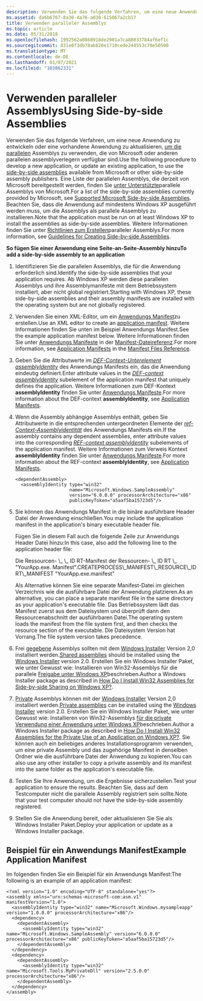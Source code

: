 ```yaml
---
description: Verwenden Sie das folgende Verfahren, um eine neue Anwendung zu entwickeln oder eine vorhandene Anwendung zu aktualisieren, um die parallelen Assemblys zu verwenden, die von Microsoft oder anderen parallelen assemblyverlegern verfügbar sind.
ms.assetid: da6b6767-8a30-4a76-a030-615067a2cb17
title: Verwenden paralleler Assemblys
ms.topic: article
ms.date: 05/31/2018
ms.openlocfilehash: 1992562a0868918de2901a7ca88033784af6ef1c
ms.sourcegitcommit: 831e8f3db78ab820e1710cede244553c70e50500
ms.translationtype: MT
ms.contentlocale: de-DE
ms.lasthandoff: 01/07/2021
ms.locfileid: "103862331"
---
```

# <a name="using-side-by-side-assemblies"></a><span data-ttu-id="4368c-103">Verwenden paralleler Assemblys</span><span class="sxs-lookup"><span data-stu-id="4368c-103">Using Side-by-side Assemblies</span></span>

<span data-ttu-id="4368c-104">Verwenden Sie das folgende Verfahren, um eine neue Anwendung zu entwickeln oder eine vorhandene Anwendung zu aktualisieren, [um die parallelen](about-side-by-side-assemblies-.md) Assemblys zu verwenden, die von Microsoft oder anderen parallelen assemblyverlegern verfügbar sind.</span><span class="sxs-lookup"><span data-stu-id="4368c-104">Use the following procedure to develop a new application, or update an existing application, to use the [side-by-side assemblies](about-side-by-side-assemblies-.md) available from Microsoft or other side-by-side assembly publishers.</span></span> <span data-ttu-id="4368c-105">Eine Liste der parallelen Assemblys, die derzeit von Microsoft bereitgestellt werden, finden Sie [unter Unterstützte](supported-microsoft-side-by-side-assemblies.md)parallele Assemblys von Microsoft.</span><span class="sxs-lookup"><span data-stu-id="4368c-105">For a list of the side-by-side assemblies currently provided by Microsoft, see [Supported Microsoft Side-by-side Assemblies](supported-microsoft-side-by-side-assemblies.md).</span></span> <span data-ttu-id="4368c-106">Beachten Sie, dass die Anwendung auf mindestens Windows XP ausgeführt werden muss, um die Assemblys als parallele Assemblys zu installieren.</span><span class="sxs-lookup"><span data-stu-id="4368c-106">Note that the application must be run on at least Windows XP to install the assemblies as side-by-side assemblies.</span></span> <span data-ttu-id="4368c-107">Weitere Informationen finden Sie unter [Richtlinien zum Erstellen](guidelines-for-creating-side-by-side-assemblies.md)paralleler Assemblys.</span><span class="sxs-lookup"><span data-stu-id="4368c-107">For more information, see [Guidelines for Creating Side-by-side Assemblies](guidelines-for-creating-side-by-side-assemblies.md).</span></span>

<span data-ttu-id="4368c-108">**So fügen Sie einer Anwendung eine Seite-an-Seite-Assembly hinzu**</span><span class="sxs-lookup"><span data-stu-id="4368c-108">**To add a side-by-side assembly to an application**</span></span>

1.  <span data-ttu-id="4368c-109">Identifizieren Sie die parallelen Assemblys, die für die Anwendung erforderlich sind.</span><span class="sxs-lookup"><span data-stu-id="4368c-109">Identify the side-by-side assemblies that your application requires.</span></span> <span data-ttu-id="4368c-110">Ab Windows XP werden diese parallelen Assemblys und ihre Assemblymanifeste mit dem Betriebssystem installiert, aber nicht global registriert.</span><span class="sxs-lookup"><span data-stu-id="4368c-110">Starting with Windows XP, these side-by-side assemblies and their assembly manifests are installed with the operating system but are not globally registered.</span></span>
2.  <span data-ttu-id="4368c-111">Verwenden Sie einen XML-Editor, um ein [Anwendungs Manifest](application-manifests.md)zu erstellen.</span><span class="sxs-lookup"><span data-stu-id="4368c-111">Use an XML editor to create an [application manifest](application-manifests.md).</span></span> <span data-ttu-id="4368c-112">Weitere Informationen finden Sie unten im Beispiel Anwendungs Manifest.</span><span class="sxs-lookup"><span data-stu-id="4368c-112">See the example application manifest below.</span></span> <span data-ttu-id="4368c-113">Weitere Informationen finden Sie unter [Anwendungs Manifeste](application-manifests.md) in der [Manifest-Dateireferenz](manifest-files-reference.md).</span><span class="sxs-lookup"><span data-stu-id="4368c-113">For more information, see [Application Manifests](application-manifests.md) in the [Manifest Files Reference](manifest-files-reference.md).</span></span>
3.  <span data-ttu-id="4368c-114">Geben Sie die Attributwerte im [*DEF-Context-Unterelement assemblyIdentity*](d-sbscs-gly.md) des Anwendungs Manifests ein, das die Anwendung eindeutig definiert.</span><span class="sxs-lookup"><span data-stu-id="4368c-114">Enter attribute values in the [*DEF-context assemblyIdentity*](d-sbscs-gly.md) subelement of the application manifest that uniquely defines the application.</span></span> <span data-ttu-id="4368c-115">Weitere Informationen zum DEF-Kontext **assemblyIdentity** finden Sie unter [Anwendungs Manifeste](application-manifests.md).</span><span class="sxs-lookup"><span data-stu-id="4368c-115">For more information about the DEF-context **assemblyIdentity**, see [Application Manifests](application-manifests.md).</span></span>
4.  <span data-ttu-id="4368c-116">Wenn die Assembly abhängige Assemblys enthält, geben Sie Attributwerte in die entsprechenden untergeordneten Elemente der [*ref-Context-Assemblyidentität*](r-sbscs-gly.md) des Anwendungs Manifests ein.</span><span class="sxs-lookup"><span data-stu-id="4368c-116">If the assembly contains any dependent assemblies, enter attribute values into the corresponding [*REF-context assemblyIdentity*](r-sbscs-gly.md) subelements of the application manifest.</span></span> <span data-ttu-id="4368c-117">Weitere Informationen zum Verweis Kontext **assemblyIdentity** finden Sie unter [Anwendungs Manifeste](application-manifests.md).</span><span class="sxs-lookup"><span data-stu-id="4368c-117">For more information about the REF-context **assemblyIdentity**, see [Application Manifests](application-manifests.md).</span></span>

    ``` syntax
    <dependentAssembly>
      <assemblyIdentity type="win32"
                        name="Microsoft.Windows.SampleAssembly"
                        version="6.0.0.0" processorArchitecture="x86"
                        publicKeyToken="a5aaf5ba15723d5"/>
    ```

5.  <span data-ttu-id="4368c-118">Sie können das Anwendungs Manifest in die binäre ausführbare Header Datei der Anwendung einschließen.</span><span class="sxs-lookup"><span data-stu-id="4368c-118">You may include the application manifest in the application's binary executable header file.</span></span>

    <span data-ttu-id="4368c-119">Fügen Sie in diesem Fall auch die folgende Zeile zur Anwendungs Header Datei hinzu:</span><span class="sxs-lookup"><span data-stu-id="4368c-119">In this case, also add the following line to the application header file:</span></span>

    <dl> <span data-ttu-id="4368c-120">Die Ressourcen- \_ \_ ID RT-Manifest der Ressourcen- \_ ID RT \_ "YourApp.exe. Manifest".</span><span class="sxs-lookup"><span data-stu-id="4368c-120">CREATEPROCESS\_MANIFEST\_RESOURCE\_ID RT\_MANIFEST "YourApp.exe.manifest"</span></span>  
    </dl>

    <span data-ttu-id="4368c-121">Als Alternative können Sie eine separate Manifest-Datei im gleichen Verzeichnis wie die ausführbare Datei der Anwendung platzieren.</span><span class="sxs-lookup"><span data-stu-id="4368c-121">As an alternative, you can place a separate manifest file in the same directory as your application's executable file.</span></span> <span data-ttu-id="4368c-122">Das Betriebssystem lädt das Manifest zuerst aus dem Dateisystem und überprüft dann den Ressourcenabschnitt der ausführbaren Datei.</span><span class="sxs-lookup"><span data-stu-id="4368c-122">The operating system loads the manifest from the file system first, and then checks the resource section of the executable.</span></span> <span data-ttu-id="4368c-123">Die Dateisystem Version hat Vorrang.</span><span class="sxs-lookup"><span data-stu-id="4368c-123">The file system version takes precedence.</span></span>

6.  <span data-ttu-id="4368c-124">Frei [gegebene](/windows/desktop/Msi/shared-assemblies) Assemblys sollten mit dem [Windows Installer](../msi/windows-installer-portal.md) Version 2,0 installiert werden.</span><span class="sxs-lookup"><span data-stu-id="4368c-124">[Shared assemblies](/windows/desktop/Msi/shared-assemblies) should be installed using the [Windows Installer](../msi/windows-installer-portal.md) version 2.0.</span></span> <span data-ttu-id="4368c-125">Erstellen Sie ein Windows Installer Paket, wie unter Gewusst wie: Installieren von Win32-Assemblys für die parallele [Freigabe unter Windows XP](../msi/installing-win32-assemblies-for-side-by-side-sharing-on-windows-xp.md)beschrieben.</span><span class="sxs-lookup"><span data-stu-id="4368c-125">Author a Windows Installer package as described in [How Do I Install Win32 Assemblies for Side-by-side Sharing on Windows XP?](../msi/installing-win32-assemblies-for-side-by-side-sharing-on-windows-xp.md).</span></span>
7.  <span data-ttu-id="4368c-126">[Private](/windows/desktop/Msi/private-assemblies) Assemblys können mit der [Windows Installer](../msi/windows-installer-portal.md) Version 2,0 installiert werden.</span><span class="sxs-lookup"><span data-stu-id="4368c-126">[Private assemblies](/windows/desktop/Msi/private-assemblies) can be installed using the [Windows Installer](../msi/windows-installer-portal.md) version 2.0.</span></span> <span data-ttu-id="4368c-127">Erstellen Sie ein Windows Installer Paket, wie unter Gewusst wie: Installieren von Win32-Assemblys [für die private Verwendung einer Anwendung unter Windows XP](../msi/installing-win32-assemblies-for-the-private-use-of-an-application-on-windows-xp.md)beschrieben.</span><span class="sxs-lookup"><span data-stu-id="4368c-127">Author a Windows Installer package as described in [How Do I Install Win32 Assemblies for the Private Use of an Application on Windows XP?](../msi/installing-win32-assemblies-for-the-private-use-of-an-application-on-windows-xp.md).</span></span> <span data-ttu-id="4368c-128">Sie können auch ein beliebiges anderes Installationsprogramm verwenden, um eine private Assembly und das zugehörige Manifest in denselben Ordner wie die ausführbare Datei der Anwendung zu kopieren.</span><span class="sxs-lookup"><span data-stu-id="4368c-128">You can also use any other installer to copy a private assembly and its manifest into the same folder as the application's executable file.</span></span>
8.  <span data-ttu-id="4368c-129">Testen Sie Ihre Anwendung, um die Ergebnisse sicherzustellen.</span><span class="sxs-lookup"><span data-stu-id="4368c-129">Test your application to ensure the results.</span></span> <span data-ttu-id="4368c-130">Beachten Sie, dass auf dem Testcomputer nicht die parallele Assembly registriert sein sollte.</span><span class="sxs-lookup"><span data-stu-id="4368c-130">Note that your test computer should not have the side-by-side assembly registered.</span></span>
9.  <span data-ttu-id="4368c-131">Stellen Sie die Anwendung bereit, oder aktualisieren Sie Sie als Windows Installer Paket.</span><span class="sxs-lookup"><span data-stu-id="4368c-131">Deploy your application or update as a Windows Installer package.</span></span>

## <a name="example-application-manifest"></a><span data-ttu-id="4368c-132">Beispiel für ein Anwendungs Manifest</span><span class="sxs-lookup"><span data-stu-id="4368c-132">Example Application Manifest</span></span>

<span data-ttu-id="4368c-133">Im folgenden finden Sie ein Beispiel für ein Anwendungs Manifest:</span><span class="sxs-lookup"><span data-stu-id="4368c-133">The following is an example of an application manifest:</span></span>

``` syntax
<?xml version="1.0" encoding="UTF-8" standalone="yes"?>
<assembly xmlns="urn:schemas-microsoft-com:asm.v1" manifestVersion="1.0">
  <assemblyIdentity type="win32" name="Microsoft.Windows.mysampleapp" version="1.0.0.0" processorArchitecture="x86"/>
  <dependency>
    <dependentAssembly>
      <assemblyIdentity type="win32" name="Microsoft.Windows.SampleAssembly" version="6.0.0.0" processorArchitecture="x86" publicKeyToken="a5aaf5ba15723d5"/>
    </dependentAssembly>
  </dependency>
  <dependency>
    <dependentAssembly>
      <assemblyIdentity type="win32" name="Microsoft.Tools.MyPrivateDll" version="2.5.0.0" processorArchitecture="x86"/>
    </dependentAssembly>
  </dependency>
</assembly>
```

 

 
